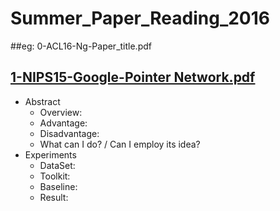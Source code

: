 # Summer_Paper_Reading_2016

##eg: 0-ACL16-Ng-Paper_title.pdf


## [1-NIPS15-Google-Pointer Network.pdf](http://papers.nips.cc/paper/5866-pointer-networks.pdf)
- Abstract
  - Overview:
  - Advantage:
  - Disadvantage:
  - What can I do? / Can I employ its idea?
- Experiments
  - DataSet:
  - Toolkit:
  - Baseline:
  - Result:



